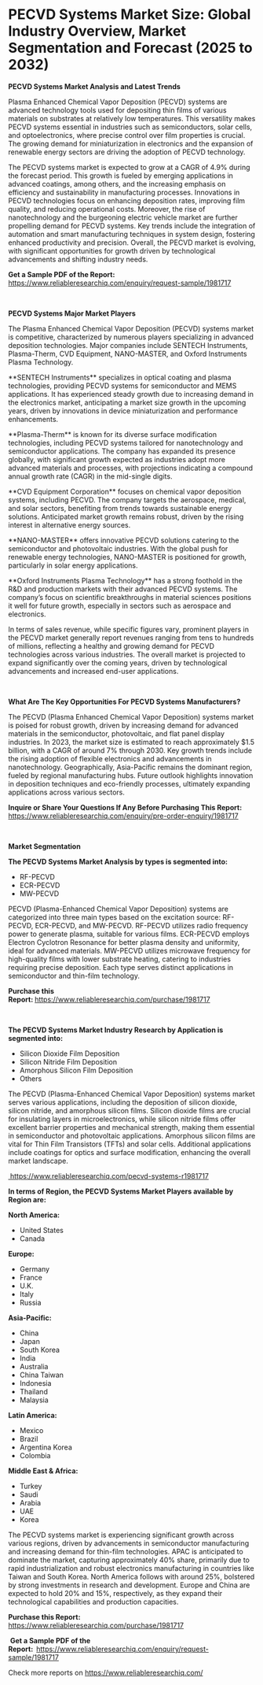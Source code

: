 <p><h1>PECVD Systems Market Size: Global Industry Overview, Market Segmentation and Forecast (2025 to 2032)</h1></p><p><strong>PECVD Systems Market Analysis and Latest Trends</strong></p>
<p><p>Plasma Enhanced Chemical Vapor Deposition (PECVD) systems are advanced technology tools used for depositing thin films of various materials on substrates at relatively low temperatures. This versatility makes PECVD systems essential in industries such as semiconductors, solar cells, and optoelectronics, where precise control over film properties is crucial. The growing demand for miniaturization in electronics and the expansion of renewable energy sectors are driving the adoption of PECVD technology.</p><p>The PECVD systems market is expected to grow at a CAGR of 4.9% during the forecast period. This growth is fueled by emerging applications in advanced coatings, among others, and the increasing emphasis on efficiency and sustainability in manufacturing processes. Innovations in PECVD technologies focus on enhancing deposition rates, improving film quality, and reducing operational costs. Moreover, the rise of nanotechnology and the burgeoning electric vehicle market are further propelling demand for PECVD systems. Key trends include the integration of automation and smart manufacturing techniques in system design, fostering enhanced productivity and precision. Overall, the PECVD market is evolving, with significant opportunities for growth driven by technological advancements and shifting industry needs.</p></p>
<p><strong>Get a Sample PDF of the Report:&nbsp;</strong> <a href="https://www.reliableresearchiq.com/enquiry/request-sample/1981717?utm_campaign=1674&utm_medium=2&utm_source=Github&utm_content=ia&utm_term=20022025&utm_id=pecvd-systems">https://www.reliableresearchiq.com/enquiry/request-sample/1981717</a></p>
<p>&nbsp;</p>
<p><strong>PECVD Systems Major Market Players</strong></p>
<p><p>The Plasma Enhanced Chemical Vapor Deposition (PECVD) systems market is competitive, characterized by numerous players specializing in advanced deposition technologies. Major companies include SENTECH Instruments, Plasma-Therm, CVD Equipment, NANO-MASTER, and Oxford Instruments Plasma Technology.</p><p>**SENTECH Instruments** specializes in optical coating and plasma technologies, providing PECVD systems for semiconductor and MEMS applications. It has experienced steady growth due to increasing demand in the electronics market, anticipating a market size growth in the upcoming years, driven by innovations in device miniaturization and performance enhancements. </p><p>**Plasma-Therm** is known for its diverse surface modification technologies, including PECVD systems tailored for nanotechnology and semiconductor applications. The company has expanded its presence globally, with significant growth expected as industries adopt more advanced materials and processes, with projections indicating a compound annual growth rate (CAGR) in the mid-single digits.</p><p>**CVD Equipment Corporation** focuses on chemical vapor deposition systems, including PECVD. The company targets the aerospace, medical, and solar sectors, benefiting from trends towards sustainable energy solutions. Anticipated market growth remains robust, driven by the rising interest in alternative energy sources.</p><p>**NANO-MASTER** offers innovative PECVD solutions catering to the semiconductor and photovoltaic industries. With the global push for renewable energy technologies, NANO-MASTER is positioned for growth, particularly in solar energy applications.</p><p>**Oxford Instruments Plasma Technology** has a strong foothold in the R&D and production markets with their advanced PECVD systems. The company’s focus on scientific breakthroughs in material sciences positions it well for future growth, especially in sectors such as aerospace and electronics.</p><p>In terms of sales revenue, while specific figures vary, prominent players in the PECVD market generally report revenues ranging from tens to hundreds of millions, reflecting a healthy and growing demand for PECVD technologies across various industries. The overall market is projected to expand significantly over the coming years, driven by technological advancements and increased end-user applications.</p></p>
<p>&nbsp;</p>
<p><strong>What Are The Key Opportunities For PECVD Systems Manufacturers?</strong></p>
<p><p>The PECVD (Plasma Enhanced Chemical Vapor Deposition) systems market is poised for robust growth, driven by increasing demand for advanced materials in the semiconductor, photovoltaic, and flat panel display industries. In 2023, the market size is estimated to reach approximately $1.5 billion, with a CAGR of around 7% through 2030. Key growth trends include the rising adoption of flexible electronics and advancements in nanotechnology. Geographically, Asia-Pacific remains the dominant region, fueled by regional manufacturing hubs. Future outlook highlights innovation in deposition techniques and eco-friendly processes, ultimately expanding applications across various sectors.</p></p>
<p><strong>Inquire or Share Your Questions If Any Before Purchasing This Report:</strong> <a href="https://www.reliableresearchiq.com/enquiry/pre-order-enquiry/1981717?utm_campaign=1674&utm_medium=2&utm_source=Github&utm_content=ia&utm_term=20022025&utm_id=pecvd-systems">https://www.reliableresearchiq.com/enquiry/pre-order-enquiry/1981717</a></p>
<p>&nbsp;</p>
<p><strong>Market Segmentation</strong></p>
<p><strong>The PECVD Systems Market Analysis by types is segmented into:</strong></p>
<p><ul><li>RF-PECVD</li><li>ECR-PECVD</li><li>MW-PECVD</li></ul></p>
<p><p>PECVD (Plasma-Enhanced Chemical Vapor Deposition) systems are categorized into three main types based on the excitation source: RF-PECVD, ECR-PECVD, and MW-PECVD. RF-PECVD utilizes radio frequency power to generate plasma, suitable for various films. ECR-PECVD employs Electron Cyclotron Resonance for better plasma density and uniformity, ideal for advanced materials. MW-PECVD utilizes microwave frequency for high-quality films with lower substrate heating, catering to industries requiring precise deposition. Each type serves distinct applications in semiconductor and thin-film technology.</p></p>
<p><strong>Purchase this Report:&nbsp;</strong><a href="https://www.reliableresearchiq.com/purchase/1981717?utm_campaign=1674&utm_medium=2&utm_source=Github&utm_content=ia&utm_term=20022025&utm_id=pecvd-systems">https://www.reliableresearchiq.com/purchase/1981717</a></p>
<p>&nbsp;</p>
<p><strong>The PECVD Systems Market Industry Research by Application is segmented into:</strong></p>
<p><ul><li>Silicon Dioxide Film Deposition</li><li>Silicon Nitride Film Deposition</li><li>Amorphous Silicon Film Deposition</li><li>Others</li></ul></p>
<p><p>The PECVD (Plasma-Enhanced Chemical Vapor Deposition) systems market serves various applications, including the deposition of silicon dioxide, silicon nitride, and amorphous silicon films. Silicon dioxide films are crucial for insulating layers in microelectronics, while silicon nitride films offer excellent barrier properties and mechanical strength, making them essential in semiconductor and photovoltaic applications. Amorphous silicon films are vital for Thin Film Transistors (TFTs) and solar cells. Additional applications include coatings for optics and surface modification, enhancing the overall market landscape.</p></p>
<p><a href="https://www.reliableresearchiq.com/pecvd-systems-r1981717?utm_campaign=1674&utm_medium=2&utm_source=Github&utm_content=ia&utm_term=20022025&utm_id=pecvd-systems">&nbsp;https://www.reliableresearchiq.com/pecvd-systems-r1981717</a></p>
<p><strong>In terms of Region, the PECVD Systems Market Players available by Region are:</strong></p>
<p>
    <p> <strong> North America: </strong>
        <ul>
            <li>United States</li>
            <li>Canada</li>
        </ul>
        </p> 
    <p> <strong> Europe: </strong>
        <ul>
            <li>Germany</li>
            <li>France</li>
            <li>U.K.</li>
            <li>Italy</li>
            <li>Russia</li>
        </ul>
        </p> 
    <p> <strong> Asia-Pacific: </strong>
        <ul>
            <li>China</li>
            <li>Japan</li>
            <li>South Korea</li>
            <li>India</li>
            <li>Australia</li>
            <li>China Taiwan</li>
            <li>Indonesia</li>
            <li>Thailand</li>
            <li>Malaysia</li>
        </ul>
        </p> 
    <p> <strong> Latin America: </strong>
        <ul>
            <li>Mexico</li>
            <li>Brazil</li>
            <li>Argentina Korea</li>
            <li>Colombia</li>
        </ul>
        </p> 
    <p> <strong> Middle East & Africa: </strong>
        <ul>
            <li>Turkey</li>
            <li>Saudi</li>
            <li>Arabia</li>
            <li>UAE</li>
            <li>Korea</li>
        </ul>
    </p>
    </p>
<p><p>The PECVD systems market is experiencing significant growth across various regions, driven by advancements in semiconductor manufacturing and increasing demand for thin-film technologies. APAC is anticipated to dominate the market, capturing approximately 40% share, primarily due to rapid industrialization and robust electronics manufacturing in countries like Taiwan and South Korea. North America follows with around 25%, bolstered by strong investments in research and development. Europe and China are expected to hold 20% and 15%, respectively, as they expand their technological capabilities and production capacities.</p></p>
<p><strong>Purchase this Report: </strong><a href="https://www.reliableresearchiq.com/purchase/1981717?utm_campaign=1674&utm_medium=2&utm_source=Github&utm_content=ia&utm_term=20022025&utm_id=pecvd-systems">https://www.reliableresearchiq.com/purchase/1981717</a></p>
<p>&nbsp;<strong>Get a Sample PDF of the Report:&nbsp;&nbsp;</strong><a href="https://www.reliableresearchiq.com/enquiry/request-sample/1981717?utm_campaign=1674&utm_medium=2&utm_source=Github&utm_content=ia&utm_term=20022025&utm_id=pecvd-systems">https://www.reliableresearchiq.com/enquiry/request-sample/1981717</a></p>
<p><strong></strong></p>
<p>Check more reports on <a href="https://www.reliableresearchiq.com/?utm_campaign=1674&utm_medium=2&utm_source=Github&utm_content=ia&utm_term=20022025&utm_id=pecvd-systems">https://www.reliableresearchiq.com/</a></p>